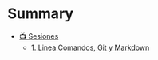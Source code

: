# Summary

* [📺️ Sesiones](sesiones/README.md)
    * [1. Linea Comandos, Git y Markdown](sesiones/sesion1-linea-comandos-git-markdown/README.md)
